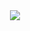 <div style="text-align:center">
<img src="https://imageserver.absq.repl.co/idolise#jitsss">
  </div>

